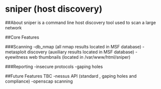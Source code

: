 # sniper (host discovery)

##About
sniper is a command line host discovery tool used to scan a large network

##Core Features

###Scanning
-db_nmap (all nmap results located in MSF database)
-metasploit discovery (auxiliary results located in MSF database)
-eyewitness web thumbnails (located in /var/www/html/sniper)

###Reporting
-insecure protocols
-gaping holes

##Future Features TBC
-nessus API (standard , gaping holes and compliance)
-openscap scanning
